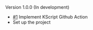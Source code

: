 Version 1.0.0 (In development)

- [#1](https://github.com/maximbircu/kscript-action/issues/1) Implement KScript Github Action
- Set up the project
